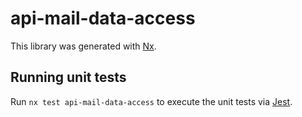# api-mail-data-access

This library was generated with [Nx](https://nx.dev).

## Running unit tests

Run `nx test api-mail-data-access` to execute the unit tests via [Jest](https://jestjs.io).
